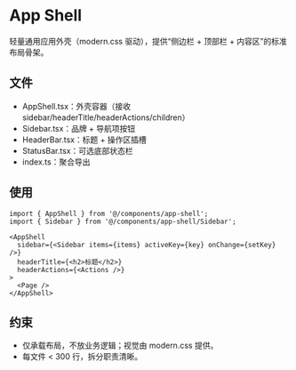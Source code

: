 # App Shell

轻量通用应用外壳（modern.css 驱动），提供“侧边栏 + 顶部栏 + 内容区”的标准布局骨架。

## 文件
- AppShell.tsx：外壳容器（接收 sidebar/headerTitle/headerActions/children）
- Sidebar.tsx：品牌 + 导航项按钮
- HeaderBar.tsx：标题 + 操作区插槽
- StatusBar.tsx：可选底部状态栏
- index.ts：聚合导出

## 使用
```tsx
import { AppShell } from '@/components/app-shell';
import { Sidebar } from '@/components/app-shell/Sidebar';

<AppShell
  sidebar={<Sidebar items={items} activeKey={key} onChange={setKey} />}
  headerTitle={<h2>标题</h2>}
  headerActions={<Actions />}
>
  <Page />
</AppShell>
```

## 约束
- 仅承载布局，不放业务逻辑；视觉由 modern.css 提供。
- 每文件 < 300 行，拆分职责清晰。
